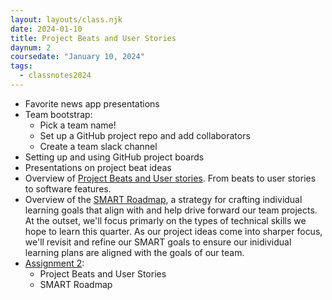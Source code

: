 ```yaml
---
layout: layouts/class.njk
date: 2024-01-10
title: Project Beats and User Stories
daynum: 2
coursedate: "January 10, 2024"
tags:
  - classnotes2024
---
```


* Favorite news app presentations
* Team bootstrap:
  * Pick a team name!
  * Set up a GitHub project repo and add collaborators
  * Create a team slack channel
* Setting up and using GitHub project boards
* Presentations on project beat ideas
* Overview of [Project Beats and User stories](../../topics/beats_and_user_stories/). From beats to user stories to software features.
* Overview of the [SMART Roadmap](../../topics/smart_roadmap/), a strategy for crafting individual learning goals that align with and help drive forward our team projects. At the outset, we'll focus primarly on the types of technical skills we hope to learn this quarter.  As our project ideas come into sharper focus, we'll revisit and refine our SMART goals to ensure our inidividual learning plans are aligned with the goals of our team.
* [Assignment 2](../../assignments/2/):
  * Project Beats and User Stories
  * SMART Roadmap

